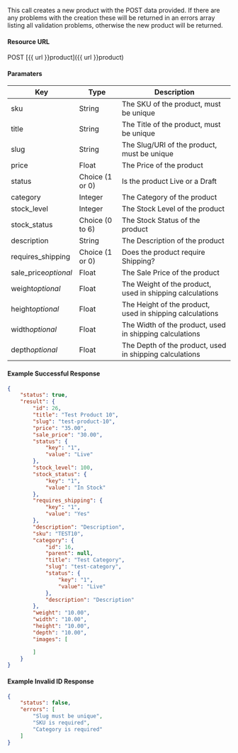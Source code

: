 <!--
@title POST product
@author Moltin Ltd
@description Creates a new product

@sidebar 1
@family Product
@rate No
@auth Yes
@format JSON
@http POST
@version beta
-->
This call creates a new product with the POST data provided. If there are any problems with the creation these will be returned in an errors array listing all validation problems, otherwise the new product will be returned.

#### Resource URL
POST [{{ url }}product]({{ url }}product)


#### Paramaters
Key | Type | Description
--- | ---- | -----------
sku | String | The SKU of the product, must be unique
title | String | The Title of the product, must be unique
slug | String | The Slug/URI of the product, must be unique
price | Float | The Price of the product
status | Choice (1 or 0) | Is the product Live or a Draft
category | Integer | The Category of the product
stock_level | Integer | The Stock Level of the product
stock_status | Choice (0 to 6) | The Stock Status of the product
description | String | The Description of the product
requires_shipping | Choice (1 or 0) | Does the product require Shipping?
sale_price*optional* | Float | The Sale Price of the product
weight*optional* | Float | The Weight of the product, used in shipping calculations
height*optional* | Float | The Height of the product, used in shipping calculations
width*optional* | Float | The Width of the product, used in shipping calculations
depth*optional* | Float | The Depth of the product, used in shipping calculations

<!--code-->
#### Example Successful Response
``` json
{
    "status": true,
    "result": {
        "id": 26,
        "title": "Test Product 10",
        "slug": "test-product-10",
        "price": "35.00",
        "sale_price": "30.00",
        "status": {
            "key": "1",
            "value": "Live"
        },
        "stock_level": 100,
        "stock_status": {
            "key": "1",
            "value": "In Stock"
        },
        "requires_shipping": {
            "key": "1",
            "value": "Yes"
        },
        "description": "Description",
        "sku": "TEST10",
        "category": {
            "id": 16,
            "parent": null,
            "title": "Test Category",
            "slug": "test-category",
            "status": {
                "key": "1",
                "value": "Live"
            },
            "description": "Description"
        },
        "weight": "10.00",
        "width": "10.00",
        "height": "10.00",
        "depth": "10.00",
        "images": [

        ]
    }
}
```


#### Example Invalid ID Response
``` json
{
    "status": false,
    "errors": [
        "Slug must be unique",
        "SKU is required",
        "Category is required"
    ]
}
```
<!--/code-->